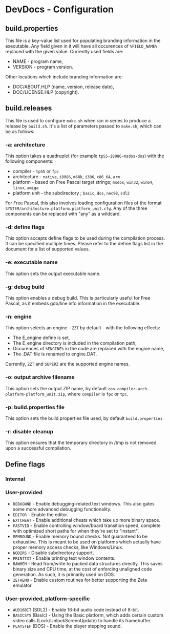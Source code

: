 # DevDocs - Configuration

## build.properties

This file is a key-value list used for populating branding information in the executable.
Any field given in it will have all occurences of `%FIELD_NAME%` replaced with
the given value. Currently used fields are:

* NAME - program name,
* VERSION - program version.

Other locations which include branding information are:

* DOC/ABOUT.HLP (name, version, release date),
* DOC/LICENSE.HLP (copyright).

## build.releases

This file is used to configure `make.sh` when ran in series to produce a release by `build.sh`.
It's a list of parameters passed to `make.sh`, which can be as follows:

### -a: architecture

This option takes a quadruplet (for example `tp55-i8086-msdos-dos`) with the following components:

* compiler - `tp55` or `fpc`
* architecture - `native`, `i8086`, `m68k`, `i386`, `x86_64`, `arm`
* platform - based on Free Pascal target strings; `msdos`, `win32`, `win64`, `linux`, `amiga`
* platform unit - the subdirectory ; `basic`, `dos`, `nec98`, `sdl2`

For Free Pascal, this also involves loading configuration files of the format `SYSTEM/architecture.platform.platform_unit.cfg`.
Any of the three components can be replaced with "any" as a wildcard.

### -d: define flags

This option accepts define flags to be used during the compilation process. It can be specified multiple times.
Please refer to the define flags list in the document for a list of supported values.

### -e: executable name

This option sets the output executable name.

### -g: debug build

This option enables a debug build. This is particularly useful for Free Pascal, as it embeds gdb/line info information in the executable.

### -n: engine

This option selects an engine - `ZZT` by default - with the following effects:

* The E_engine define is set,
* The E_engine directory is included in the compilation path,
* Occurences of `%ENGINE%` in the code are replaced with the engine name,
* The .DAT file is renamed to engine.DAT.

Currently, `ZZT` and `SUPERZ` are the supported engine names. 

### -o: output archive filename

This option sets the output ZIP name, by default `zoo-compiler-arch-platform-platform_unit.zip`, where `compiler` is `fpc` or `tpc`.

### -p: build.properties file

This option sets the build.properties file used, by default `build.properties`.

### -r: disable cleanup

This option ensures that the temporary directory in /tmp is not removed upon a successful compilation.

## Define flags

### Internal

### User-provided

* `DEBUGWND` - Enable debugging-related text windows. This also gates some more advanced debugging functionality.
* `EDITOR` - Enable the editor.
* `EXTCHEAT` - Enable additional cheats which take up more binary space.
* `FASTVID` - Enable controlling window/board transition speed, complete with optimized short paths for when they're set to "instant".
* `MEMBOUND` - Enable memory bound checks. Not guaranteed to be exhaustive. This is meant to be used on platforms which actually have proper memory access checks, like Windows/Linux.
* `NODIRS` - Disable subdirectory support.
* `PRINTTXT` - Enable printing text window contents.
* `RAWMEM` - Read from/write to packed data structures directly. This saves binary size and CPU time, at the cost of enforcing unaligned code generation.
  As such, it is primarily used on DOS.
* `ZETAEMU` - Enable custom routines for better supporting the Zeta emulator.

### User-provided, platform-specific

* `AUD16BIT` (SDL2) - Enable 16-bit audio code instead of 8-bit.
* `BASICSYS` (Basic) - Using the Basic platform, which adds certain custom video calls (Lock/UnlockScreenUpdate) to handle its framebuffer.
* `PLAYSTEP` (DOS) - Enable the player stepping sound.
